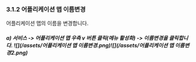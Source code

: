 ### 3.1.2 어플리케이션 맵 이름변경

어플리케이션 맵의 이름을 변경합니다.

##### a\) 서비스 -&gt; 어플리케이션 맵 우측 v 버튼 클릭\(메뉴 활성화\) -&gt; 이름변경을 클릭합니다. ![](/assets/어플리케이션 맵 이름변경.png)![](/assets/어플리케이션 맵 이름변경2.png)



